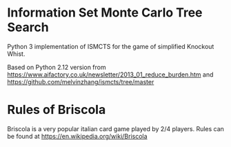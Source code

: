 Information Set Monte Carlo Tree Search
=======================================

Python 3 implementation of ISMCTS for the game of simplified Knockout Whist.

Based on Python 2.12 version from https://www.aifactory.co.uk/newsletter/2013_01_reduce_burden.htm and https://github.com/melvinzhang/ismcts/tree/master

Rules of Briscola
======================================
Briscola is a very popular italian card game played by 2/4 players. Rules can be found at https://en.wikipedia.org/wiki/Briscola